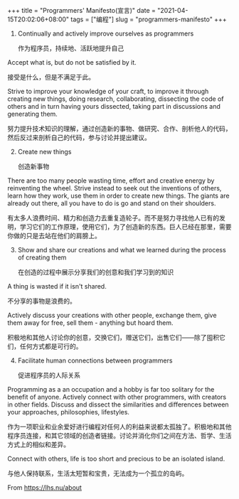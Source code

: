 +++
title = "Programmers' Manifesto(宣言)"
date = "2021-04-15T20:02:06+08:00"
tags = ["编程"]
slug = "programmers-manifesto"
+++

1. Continually and actively improve ourselves as programmers

    作为程序员，持续地、活跃地提升自己

Accept what is, but do not be satisfied by it.

接受是什么，但是不满足于此。

Strive to improve your knowledge of your craft, to improve it through creating new things, doing research, collaborating, dissecting the code of others and in turn having yours dissected, taking part in discussions and generating them.

努力提升技术知识的理解，通过创造新的事物、做研究、合作、剖析他人的代码，然后反过来剖析自己的代码，参与讨论并提出建议。

2. Create new things

    创造新事物

There are too many people wasting time, effort and creative energy by reinventing the wheel. Strive instead to seek out the inventions of others, learn how they work, use them in order to create new things. The giants are already out there, all you have to do is go and stand on their shoulders.

有太多人浪费时间、精力和创造力去重复造轮子。而不是努力寻找他人已有的发明，学习它们的工作原理，使用它们，为了创造新的东西。巨人已经在那里，需要你做的只是去站在他们的肩膀上。

3. Show and share our creations and what we learned during the process of creating them

    在创造的过程中展示分享我们的创意和我们学习到的知识

A thing is wasted if it isn't shared.

不分享的事物是浪费的。

Actively discuss your creations with other people, exchange them, give them away for free, sell them - anything but hoard them.

积极地和其他人讨论你的创意，交换它们，赠送它们，出售它们——除了囤积它们，任何方式都是可行的。

4. Facilitate human connections between programmers

    促进程序员的人际关系

Programming as a an occupation and a hobby is far too solitary for the benefit of anyone. Actively connect with other programmers, with creators in other fields. Discuss and dissect the similarities and differences between your approaches, philosophies, lifestyles.

作为一项职业和业余爱好进行编程对任何人的利益来说都太孤独了。积极地和其他程序员连接，和其它领域的创造者链接。讨论并消化你们之间在方法、哲学、生活方式上的相似和差异。

Connect with others, life is too short and precious to be an isolated island.

与他人保持联系，生活太短暂和宝贵，无法成为一个孤立的岛屿。

From <https://lhs.nu/about>
